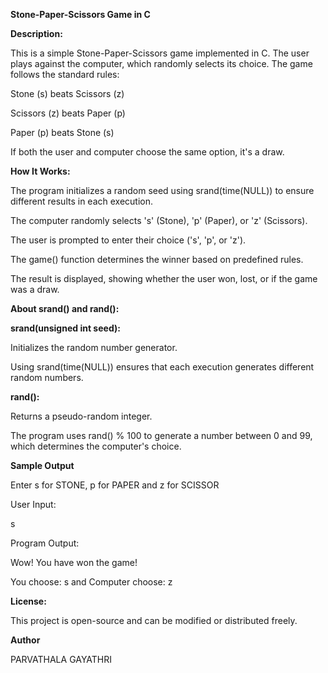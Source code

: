 **Stone-Paper-Scissors Game in C**

**Description:**

This is a simple Stone-Paper-Scissors game implemented in C. The user plays against the computer, which randomly selects its choice. The game follows the standard rules:

Stone (s) beats Scissors (z)

Scissors (z) beats Paper (p)

Paper (p) beats Stone (s)

If both the user and computer choose the same option, it's a draw.

**How It Works:**

The program initializes a random seed using srand(time(NULL)) to ensure different results in each execution.

The computer randomly selects 's' (Stone), 'p' (Paper), or 'z' (Scissors).

The user is prompted to enter their choice ('s', 'p', or 'z').

The game() function determines the winner based on predefined rules.

The result is displayed, showing whether the user won, lost, or if the game was a draw.

**About srand() and rand():**

**srand(unsigned int seed):**

Initializes the random number generator.

Using srand(time(NULL)) ensures that each execution generates different random numbers.

**rand():**

Returns a pseudo-random integer.

The program uses rand() % 100 to generate a number between 0 and 99, which determines the computer's choice.

**Sample Output**

Enter s for STONE, p for PAPER and z for SCISSOR

User Input:

s

Program Output:

Wow! You have won the game!

You choose: s and Computer choose: z

**License:**

This project is open-source and can be modified or distributed freely.

**Author**

PARVATHALA GAYATHRI
